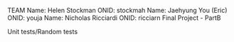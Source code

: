 TEAM
Name: Helen Stockman ONID: stockmah
Name: Jaehyung You (Eric) ONID: youja
Name: Nicholas Ricciardi ONID: ricciarn
Final Project - PartB

Unit tests/Random tests